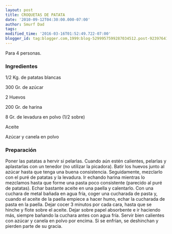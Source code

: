 ```yaml
---
layout: post
title: CROQUETAS DE PATATA
date: '2010-09-12T04:30:00.000-07:00'
author: Smurf Dad
tags: 
modified_time: '2016-03-16T01:52:49.722-07:00'
blogger_id: tag:blogger.com,1999:blog-5299957599287034512.post-923976418619551094
---
```


Para 4 personas.

<h3>Ingredientes</h3>

1/2 Kg. de patatas blancas

300 Gr. de azúcar

2 Huevos

200 Gr. de harina

8 Gr. de levadura en polvo (1/2 sobre)

Aceite

Azúcar y canela en polvo

<h3>Preparación</h3>

Poner las patatas a hervir si pelarlas. Cuando aún estén calientes, pelarlas y aplastarlas con un tenedor (no utilizar la picadora). Batir los huevos junto al azúcar hasta que tenga una buena consistencia. Seguidamente, mezclarlo con el puré de patatas y la levadura. Ir echando harina mientras lo mezclamos hasta que forme una pasta poco consistente (parecido al puré de patatas). Echar bastante aceite en una paella y calentarlo. Con una cuchara de metal bañada en agua fría, coger una cucharada de pasta y, cuando el aceite de la paella empiece a hacer humo, echar la cucharada de pasta en la paella. Dejar cocer 3 minutos por cada cara, hasta que se hinche y flote sobre el aceite. Dejar sobre papel absorbente e ir haciendo más, siempre bañando la cuchara antes con agua fría. Servir bien calientes con azúcar y canela en polvo por encima. Si se enfrían, se deshinchan y pierden parte de su gracia.

